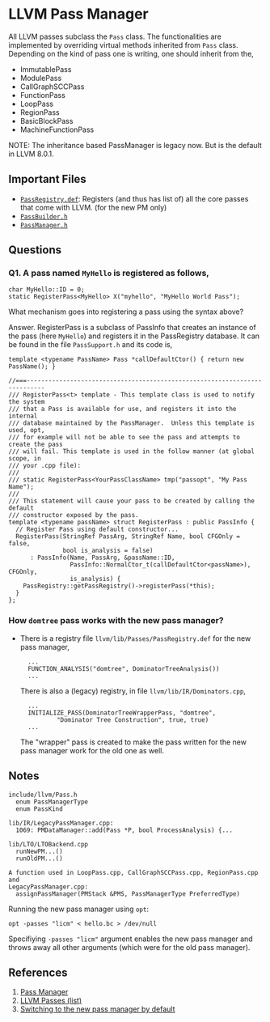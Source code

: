 LLVM Pass Manager
======================

All LLVM passes subclass the `Pass` class. The functionalities are
implemented by overriding virtual methods inherited from `Pass` class.
Depending on the kind of pass one is writing, one should inherit from the,

* ImmutablePass
* ModulePass
* CallGraphSCCPass
* FunctionPass
* LoopPass
* RegionPass
* BasicBlockPass
* MachineFunctionPass

NOTE: The inheritance based PassManager is legacy now. But is the default
in LLVM 8.0.1.

Important Files
----------------------
* [`PassRegistry.def`](https://github.com/llvm-mirror/llvm/blob/master/lib/Passes/PassRegistry.def):
  Registers (and thus has list of) all the core passes that come with LLVM. (for the new PM only)
* [`PassBuilder.h`](https://llvm.org/doxygen/classllvm_1_1PassBuilder.html#details)
* [`PassManager.h`](https://github.com/llvm-mirror/llvm/blob/master/include/llvm/IR/PassManager.h)

Questions
----------------------
### Q1. A pass named `MyHello` is registered as follows,

    char MyHello::ID = 0;
    static RegisterPass<MyHello> X("myhello", "MyHello World Pass");

What mechanism goes into registering a pass using the syntax above?

Answer.
RegisterPass is a subclass of PassInfo that creates an instance of the pass (here `MyHello`)
and registers it in the PassRegistry database. It can be found in the file
`PassSupport.h` and its code is,

    template <typename PassName> Pass *callDefaultCtor() { return new PassName(); }
    
    //===---------------------------------------------------------------------------
    /// RegisterPass<t> template - This template class is used to notify the system
    /// that a Pass is available for use, and registers it into the internal
    /// database maintained by the PassManager.  Unless this template is used, opt,
    /// for example will not be able to see the pass and attempts to create the pass
    /// will fail. This template is used in the follow manner (at global scope, in
    /// your .cpp file):
    ///
    /// static RegisterPass<YourPassClassName> tmp("passopt", "My Pass Name");
    ///
    /// This statement will cause your pass to be created by calling the default
    /// constructor exposed by the pass.
    template <typename passName> struct RegisterPass : public PassInfo {
      // Register Pass using default constructor...
      RegisterPass(StringRef PassArg, StringRef Name, bool CFGOnly = false,
                   bool is_analysis = false)
          : PassInfo(Name, PassArg, &passName::ID,
                     PassInfo::NormalCtor_t(callDefaultCtor<passName>), CFGOnly,
                     is_analysis) {
        PassRegistry::getPassRegistry()->registerPass(*this);
      }
    };

### How `domtree` pass works with the new pass manager?

* There is a registry file `llvm/lib/Passes/PassRegistry.def` for the
  new pass manager,

        ...
        FUNCTION_ANALYSIS("domtree", DominatorTreeAnalysis())
        ...

  There is also a (legacy) registry, in file `llvm/lib/IR/Dominators.cpp`,

        ...
        INITIALIZE_PASS(DominatorTreeWrapperPass, "domtree",
                "Dominator Tree Construction", true, true)
        ...

  The "wrapper" pass is created to make the pass written for the new
  pass manager work for the old one as well.


Notes
-------------

    include/llvm/Pass.h
      enum PassManagerType
      enum PassKind

    lib/IR/LegacyPassManager.cpp:
      1069: PMDataManager::add(Pass *P, bool ProcessAnalysis) {...

    lib/LTO/LTOBackend.cpp
      runNewPM...()
      runOldPM...()

    A function used in LoopPass.cpp, CallGraphSCCPass.cpp, RegionPass.cpp and
    LegacyPassManager.cpp:
      assignPassManager(PMStack &PMS, PassManagerType PreferredType)

Running the new pass manager using `opt`:

    opt -passes "licm" < hello.bc > /dev/null  

Specifiying `-passes "licm"` argument enables the new pass manager and
throws away all other arguments (which were for the old pass manager).


References
----------------
1. [Pass Manager][1]
2. [LLVM Passes (list)][2]
3. [Switching to the new pass manager by default][3]

[1]: http://llvm.org/docs/WritingAnLLVMPass.html#introduction-what-is-a-pass
[2]: https://llvm.org/docs/Passes.html
[3]: http://lists.llvm.org/pipermail/llvm-dev/2017-October/118280.html


